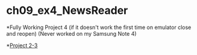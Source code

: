 # ch09_ex4_NewsReader

*Fully Working Project 4
(if it doesn't work the first time on emulator close and reopen)
(Never worked on my Samsung Note 4)

*[Project 2-3](https://github.com/adamvaldez/ch09_ex4_NewsReader)
